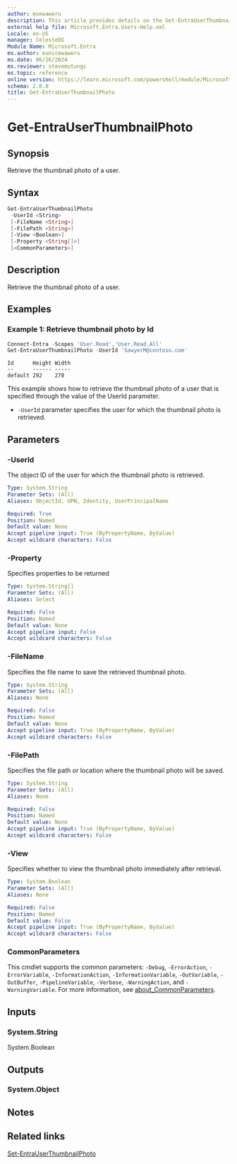 ```yaml
---
author: msewaweru
description: This article provides details on the Get-EntraUserThumbnailPhoto command.
external help file: Microsoft.Entra.Users-Help.xml
Locale: en-US
manager: CelesteDG
Module Name: Microsoft.Entra
ms.author: eunicewaweru
ms.date: 06/26/2024
ms.reviewer: stevemutungi
ms.topic: reference
online version: https://learn.microsoft.com/powershell/module/Microsoft.Entra/Get-EntraUserThumbnailPhoto
schema: 2.0.0
title: Get-EntraUserThumbnailPhoto
---
```


# Get-EntraUserThumbnailPhoto

## Synopsis

Retrieve the thumbnail photo of a user.

## Syntax

```powershell
Get-EntraUserThumbnailPhoto
 -UserId <String>
 [-FileName <String>]
 [-FilePath <String>]
 [-View <Boolean>]
 [-Property <String[]>]
 [<CommonParameters>]
```

## Description

Retrieve the thumbnail photo of a user.

## Examples

### Example 1: Retrieve thumbnail photo by Id

```powershell
Connect-Entra -Scopes 'User.Read','User.Read.All'
Get-EntraUserThumbnailPhoto -UserId 'SawyerM@contoso.com'
```

```Output
Id      Height Width
--      ------ -----
default 292    278
```

This example shows how to retrieve the thumbnail photo of a user that is specified through the value of the UserId parameter.

- `-UserId` parameter specifies the user for which the thumbnail photo is retrieved.

## Parameters

### -UserId

The object ID of the user for which the thumbnail photo is retrieved.

```yaml
Type: System.String
Parameter Sets: (All)
Aliases: ObjectId, UPN, Identity, UserPrincipalName

Required: True
Position: Named
Default value: None
Accept pipeline input: True (ByPropertyName, ByValue)
Accept wildcard characters: False
```

### -Property

Specifies properties to be returned

```yaml
Type: System.String[]
Parameter Sets: (All)
Aliases: Select

Required: False
Position: Named
Default value: None
Accept pipeline input: False
Accept wildcard characters: False
```

### -FileName

Specifies the file name to save the retrieved thumbnail photo.

```yaml
Type: System.String
Parameter Sets: (All)
Aliases: None

Required: False
Position: Named
Default value: None
Accept pipeline input: True (ByPropertyName, ByValue)
Accept wildcard characters: False
```

### -FilePath

Specifies the file path or location where the thumbnail photo will be saved.

```yaml
Type: System.String
Parameter Sets: (All)
Aliases: None

Required: False
Position: Named
Default value: None
Accept pipeline input: True (ByPropertyName, ByValue)
Accept wildcard characters: False
```

### -View

Specifies whether to view the thumbnail photo immediately after retrieval.

```yaml
Type: System.Boolean
Parameter Sets: (All)
Aliases: None

Required: False
Position: Named
Default value: False
Accept pipeline input: True (ByPropertyName, ByValue)
Accept wildcard characters: False
```

### CommonParameters

This cmdlet supports the common parameters: `-Debug`, `-ErrorAction`, `-ErrorVariable`, `-InformationAction`, `-InformationVariable`, `-OutVariable`, `-OutBuffer`, `-PipelineVariable`, `-Verbose`, `-WarningAction`, and `-WarningVariable`. For more information, see [about_CommonParameters](https://go.microsoft.com/fwlink/?LinkID=113216).

## Inputs

### System.String

System.Boolean

## Outputs

### System.Object

## Notes

## Related links

[Set-EntraUserThumbnailPhoto](Set-EntraUserThumbnailPhoto.md)
